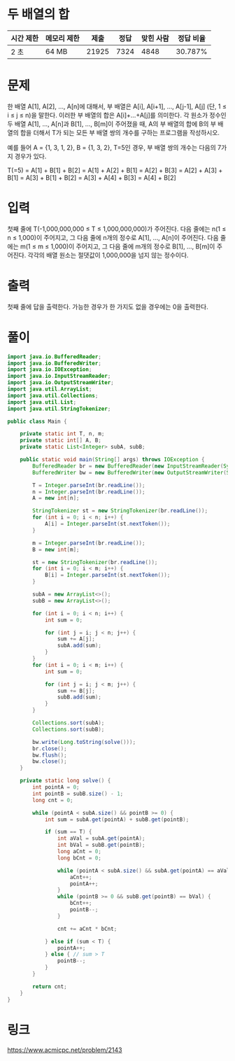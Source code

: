 # 두 배열의 합
|시간 제한|	메모리 제한|	제출|	정답|	맞힌 사람|	정답 비율|
|---------|-----------|-----|-----|----------|-----------|
|2 초     |64 MB      |21925| 7324|4848      |	30.787%   |

# 문제
한 배열 A[1], A[2], …, A[n]에 대해서, 부 배열은 A[i], A[i+1], …, A[j-1], A[j] (단, 1 ≤ i ≤ j ≤ n)을 말한다. 이러한 부 배열의 합은 A[i]+…+A[j]를 의미한다. 각 원소가 정수인 두 배열 A[1], …, A[n]과 B[1], …, B[m]이 주어졌을 때, A의 부 배열의 합에 B의 부 배열의 합을 더해서 T가 되는 모든 부 배열 쌍의 개수를 구하는 프로그램을 작성하시오.

예를 들어 A = {1, 3, 1, 2}, B = {1, 3, 2}, T=5인 경우, 부 배열 쌍의 개수는 다음의 7가지 경우가 있다.

T(=5) = A[1] + B[1] + B[2]
      = A[1] + A[2] + B[1]
      = A[2] + B[3]
      = A[2] + A[3] + B[1]
      = A[3] + B[1] + B[2]
      = A[3] + A[4] + B[3]
      = A[4] + B[2] 

# 입력
첫째 줄에 T(-1,000,000,000 ≤ T ≤ 1,000,000,000)가 주어진다. 다음 줄에는 n(1 ≤ n ≤ 1,000)이 주어지고, 그 다음 줄에 n개의 정수로 A[1], …, A[n]이 주어진다. 다음 줄에는 m(1 ≤ m ≤ 1,000)이 주어지고, 그 다음 줄에 m개의 정수로 B[1], …, B[m]이 주어진다. 각각의 배열 원소는 절댓값이 1,000,000을 넘지 않는 정수이다.

# 출력
첫째 줄에 답을 출력한다. 가능한 경우가 한 가지도 없을 경우에는 0을 출력한다.


# 풀이
```java
import java.io.BufferedReader;
import java.io.BufferedWriter;
import java.io.IOException;
import java.io.InputStreamReader;
import java.io.OutputStreamWriter;
import java.util.ArrayList;
import java.util.Collections;
import java.util.List;
import java.util.StringTokenizer;

public class Main {

	private static int T, n, m;
	private static int[] A, B;
	private static List<Integer> subA, subB;

	public static void main(String[] args) throws IOException {
		BufferedReader br = new BufferedReader(new InputStreamReader(System.in));
		BufferedWriter bw = new BufferedWriter(new OutputStreamWriter(System.out));

		T = Integer.parseInt(br.readLine());
		n = Integer.parseInt(br.readLine());
		A = new int[n];

		StringTokenizer st = new StringTokenizer(br.readLine());
		for (int i = 0; i < n; i++) {
			A[i] = Integer.parseInt(st.nextToken());
		}

		m = Integer.parseInt(br.readLine());
		B = new int[m];

		st = new StringTokenizer(br.readLine());
		for (int i = 0; i < m; i++) {
			B[i] = Integer.parseInt(st.nextToken());
		}

		subA = new ArrayList<>();
		subB = new ArrayList<>();

		for (int i = 0; i < n; i++) {
			int sum = 0;

			for (int j = i; j < n; j++) {
				sum += A[j];
				subA.add(sum);
			}
		}
		for (int i = 0; i < m; i++) {
			int sum = 0;

			for (int j = i; j < m; j++) {
				sum += B[j];
				subB.add(sum);
			}
		}

		Collections.sort(subA);
		Collections.sort(subB);

		bw.write(Long.toString(solve()));
		br.close();
		bw.flush();
		bw.close();
	}

	private static long solve() {
		int pointA = 0;
		int pointB = subB.size() - 1;
		long cnt = 0;

		while (pointA < subA.size() && pointB >= 0) {
			int sum = subA.get(pointA) + subB.get(pointB);

			if (sum == T) {
				int aVal = subA.get(pointA);
				int bVal = subB.get(pointB);
				long aCnt = 0;
				long bCnt = 0;

				while (pointA < subA.size() && subA.get(pointA) == aVal) {
					aCnt++;
					pointA++;
				}
				while (pointB >= 0 && subB.get(pointB) == bVal) {
					bCnt++;
					pointB--;
				}

				cnt += aCnt * bCnt;

			} else if (sum < T) {
				pointA++;
			} else { // sum > T
				pointB--;
			}
		}

		return cnt;
	}
}
```


# 링크
https://www.acmicpc.net/problem/2143
